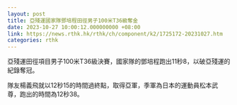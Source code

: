 ```yaml
---
layout: post
title: 亞殘運國家隊鄧培程田徑男子100米T36級奪金
date: 2023-10-27 10:00:12.000000000 +08:00
link: https://news.rthk.hk/rthk/ch/component/k2/1725172-20231027.htm
categories: rthk
---
```


亞殘運田徑項目男子100米T36級決賽，國家隊的鄧培程跑出11秒8，以破亞殘運的紀錄奪冠。

隊友楊義飛就以12秒15的時間過終點，取得亞軍，季軍為日本的運動員松本武尊，跑出的時間為12秒38。
